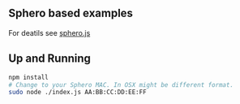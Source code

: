 ## Sphero based examples

For deatils see [sphero.js](https://github.com/orbotix/sphero.js)

## Up and Running

```bash
npm install
# Change to your Sphero MAC. In OSX might be different format.
sudo node ./index.js AA:BB:CC:DD:EE:FF
```
